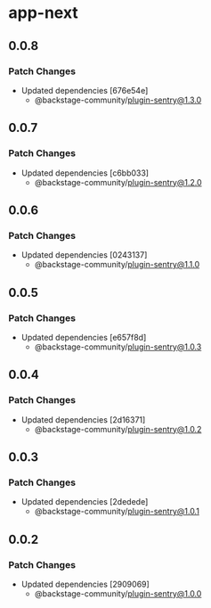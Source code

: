# app-next

## 0.0.8

### Patch Changes

- Updated dependencies [676e54e]
  - @backstage-community/plugin-sentry@1.3.0

## 0.0.7

### Patch Changes

- Updated dependencies [c6bb033]
  - @backstage-community/plugin-sentry@1.2.0

## 0.0.6

### Patch Changes

- Updated dependencies [0243137]
  - @backstage-community/plugin-sentry@1.1.0

## 0.0.5

### Patch Changes

- Updated dependencies [e657f8d]
  - @backstage-community/plugin-sentry@1.0.3

## 0.0.4

### Patch Changes

- Updated dependencies [2d16371]
  - @backstage-community/plugin-sentry@1.0.2

## 0.0.3

### Patch Changes

- Updated dependencies [2dedede]
  - @backstage-community/plugin-sentry@1.0.1

## 0.0.2

### Patch Changes

- Updated dependencies [2909069]
  - @backstage-community/plugin-sentry@1.0.0
